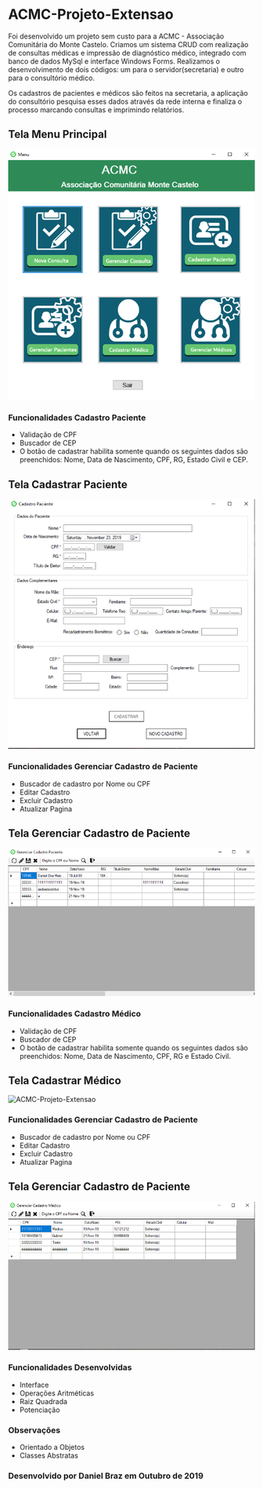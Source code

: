 # ACMC-Projeto-Extensao

 Foi desenvolvido um projeto sem custo para a ACMC - Associação Comunitária do Monte Castelo. Criamos um sistema CRUD com realização de consultas médicas e impressão de diagnóstico médico, integrado com banco de dados MySql e interface Windows Forms. Realizamos o desenvolvimento de dois códigos: um para o servidor(secretaria) e outro para o consultório médico. 
 
 Os cadastros de pacientes e médicos são feitos na secretaria, a aplicação do consultório pesquisa esses dados através da rede interna e finaliza o processo marcando consultas e imprimindo relatórios.
 
## Tela Menu Principal
![ACMC-Projeto-Extensao](https://github.com/drzbraz/ACMC-Projeto-Extensao/blob/master/Menu%20Principal.png) 

### Funcionalidades Cadastro Paciente
* Validação de CPF
* Buscador de CEP
* O botão de cadastrar habilita somente quando os seguintes dados são preenchidos: Nome, Data de Nascimento, CPF, RG, Estado Civil e CEP.

## Tela Cadastrar Paciente
![ACMC-Projeto-Extensao](https://github.com/drzbraz/ACMC-Projeto-Extensao/blob/master/Cad_Paciente.png) 

### Funcionalidades Gerenciar Cadastro de Paciente
* Buscador de cadastro por Nome ou CPF
* Editar Cadastro
* Excluir Cadastro
* Atualizar Pagina

## Tela Gerenciar Cadastro de Paciente
![ACMC-Projeto-Extensao](https://github.com/drzbraz/ACMC-Projeto-Extensao/blob/master/Gen_Paciente.png) 

### Funcionalidades Cadastro Médico
* Validação de CPF
* Buscador de CEP
* O botão de cadastrar habilita somente quando os seguintes dados são preenchidos: Nome, Data de Nascimento, CPF, RG e Estado Civil.

## Tela Cadastrar Médico
![ACMC-Projeto-Extensao](https://github.com/drzbraz/ACMC-Projeto-Extensao/blob/master/Cad_M%C3%A9dico.png) 

### Funcionalidades Gerenciar Cadastro de Paciente
* Buscador de cadastro por Nome ou CPF
* Editar Cadastro
* Excluir Cadastro
* Atualizar Pagina

## Tela Gerenciar Cadastro de Paciente
![ACMC-Projeto-Extensao](https://github.com/drzbraz/ACMC-Projeto-Extensao/blob/master/Gen_Medico.png) 

 
### Funcionalidades Desenvolvidas
* Interface
* Operações Aritméticas
* Raiz Quadrada
* Potenciação

### Observações
* Orientado a Objetos
* Classes Abstratas

### Desenvolvido por Daniel Braz em Outubro de 2019
